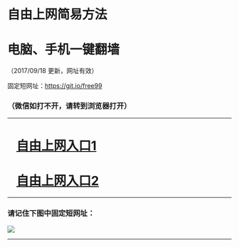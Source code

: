 ﻿# 自由上网简易方法

# 电脑、手机一键翻墙

（2017/09/18 更新，网址有效）

固定短网址：https://git.io/free99

### （微信如打不开，请转到浏览器打开）


***





# &nbsp;&nbsp; <a href="http://ft305629791.fwq-tz1005.info/fwqtz01.html?t=091800118311 " target="_blank">自由上网入口1</a>
# &nbsp;&nbsp; <a href="http://ft2901629219.fwq-tz1006.info/fwqtz02.html?t=091800132692 " target="_blank">自由上网入口2</a>
***

### 请记住下图中固定短网址：

<img src="https://s3-us-west-2.amazonaws.com/fwq-1001/yjfq-20170905okok.png" /> 


***

